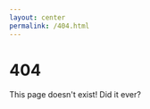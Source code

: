 ```yaml
---
layout: center
permalink: /404.html
---
```


<div class="post-header {% if page.color %} bg-{{page.color}}{% else %} bg-{{site.default_post_color}}{% endif %}">
  <h1 class="h2">404</h1>
</div>
<article class="post-content">
This page doesn't exist! Did it ever?
</article>
